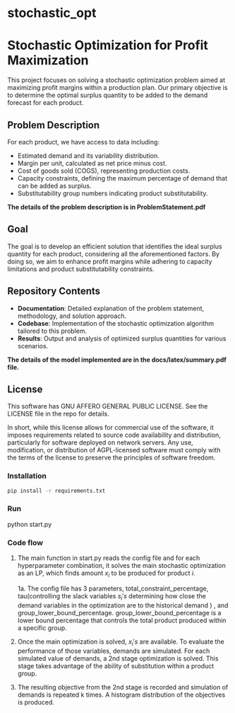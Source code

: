 # stochastic_opt



# Stochastic Optimization for Profit Maximization

This project focuses on solving a stochastic optimization problem aimed at maximizing profit margins within a production plan. Our primary objective is to determine the optimal surplus quantity to be added to the demand forecast for each product. 

## Problem Description
For each product, we have access to data including:
- Estimated demand and its variability distribution.
- Margin per unit, calculated as net price minus cost.
- Cost of goods sold (COGS), representing production costs.
- Capacity constraints, defining the maximum percentage of demand that can be added as surplus.
- Substitutability group numbers indicating product substitutability.



**The details of the problem description is in ProblemStatement.pdf**



## Goal
The goal is to develop an efficient solution that identifies the ideal surplus quantity for each product, considering all the aforementioned factors. By doing so, we aim to enhance profit margins while adhering to capacity limitations and product substitutability constraints.

## Repository Contents
- **Documentation**: Detailed explanation of the problem statement, methodology, and solution approach.
- **Codebase**: Implementation of the stochastic optimization algorithm tailored to this problem.
- **Results**: Output and analysis of optimized surplus quantities for various scenarios.



**The details of the model implemented are in the docs/latex/summary.pdf file.**

## License
This software has GNU AFFERO GENERAL PUBLIC LICENSE. See the LICENSE file in the repo for details. 

In short, while this license allows for commercial use of the software, it imposes requirements related to source code availability and distribution, particularly for software deployed on network servers. Any use, modification, or distribution of AGPL-licensed software must comply with the terms of the license to preserve the principles of software freedom.


### Installation

```bash
pip install -r requirements.txt

```

### Run
python start.py



### Code flow

1. The main function in start.py reads the config file and for each hyperparameter combination, it solves the main stochastic optimization as an LP, which finds amount $x_i$ to be produced for product $i$. 

   1a. The config file has 3 parameters, total_constraint_percentage, tau(controlling the slack variables $s_i's$ determining how close the demand variables in the optimization are to the historical demand ) , and group_lower_bound_percentage. group_lower_bound_percentage is a lower bound percentage that controls the total product produced within a specific group. 

2. Once the main optimization is solved, $x_i's$ are available. To evaluate the performance of those variables, demands are simulated. For each simulated value of demands, a 2nd stage optimization is solved. This stage takes advantage of the ability of substitution within a product group. 

3. The resulting objective from the 2nd stage is recorded and simulation of demands is repeated k times. A histogram distribution of the objectives is produced.

   



